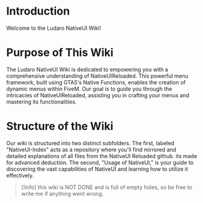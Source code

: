 # Introduction
Welcome to the Ludaro NativeUI Wiki!

# Purpose of This Wiki
The Ludaro NativeUI Wiki is dedicated to empowering you with a comprehensive understanding of NativeUIReloaded. This powerful menu framework, built using GTA5's Native Functions, enables the creation of dynamic menus within FiveM. Our goal is to guide you through the intricacies of NativeUIReloaded, assisting you in crafting your menus and mastering its functionalities.

# Structure of the Wiki
Our wiki is structured into two distinct subfolders. The first, labeled "NativeUI-Index" acts as a repository where you'll find mirrored and detailed explanations of all files from the NativeUI Reloaded github. its made for advanced deduction. The second, "Usage of NativeUI," is your guide to discovering the vast capabilities of NativeUI and learning how to utilize it effectively.

> 	[!info] this wiki is NOT DONE and is full of empty holes, so be free to write me if anything went wrong.